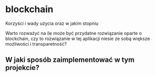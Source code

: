 # blockchain
Korzyści i wady użycia oraz w jakim stopniu

Warto rozważyć na ile może być przydatne rozwiązanie oparte o blockchain,
czy to rozwiązanie w tej aplikacji niesie ze sobą większe możliwości i transparetność?

## W jaki sposób zaimplementować w tym projekcie?

